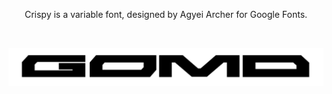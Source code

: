 <p align="center">Crispy is a variable font, designed by Agyei Archer for Google Fonts.</p>

<br/>

![Get off my dick](gomd.png)
